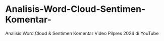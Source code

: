 # Analisis-Word-Cloud-Sentimen-Komentar-
Analisis Word Cloud &amp; Sentimen Komentar Video Pilpres 2024 di YouTube
